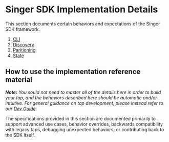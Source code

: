 # Singer SDK Implementation Details

This section documents certain behaviors and expectations of the Singer SDK framework.

1. [CLI](./cli.md)
2. [Discovery](./discovery.md)
3. [Paritioning](./partitioning.md)
4. [State](./state.md)

## How to use the implementation reference material

_**Note:** You sould not need to master all of the details here in order
to build your tap, and the behaviors described here should be automatic
and/or intuitive. For general guidance on tap development, please instead refer to our
[Dev Guide](../dev_guide.md)._

The specifications provided in this section are documented primarily to support
advanced use cases, behavior overrides, backwards compatibility with legacy taps,
debugging unexpected behaviors, or contributing back to the SDK itself.
